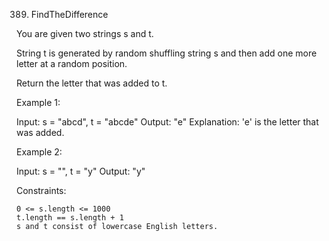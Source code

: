 389. FindTheDifference

You are given two strings s and t.

String t is generated by random shuffling string s and then add one more letter at a random position.

Return the letter that was added to t.

Example 1:

Input: s = "abcd", t = "abcde"
Output: "e"
Explanation: 'e' is the letter that was added.

Example 2:

Input: s = "", t = "y"
Output: "y"

Constraints:

    0 <= s.length <= 1000
    t.length == s.length + 1
    s and t consist of lowercase English letters.
